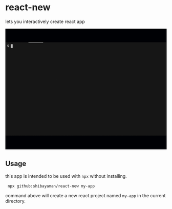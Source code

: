 # react-new

lets you interactively create react app

<img src="gif/demo.gif" width="560">

## Usage

this app is intended to be used with `npx` without installing.

```
 npx github:shibayaman/react-new my-app
```

command above will create a new react project named `my-app` in the current directory.
